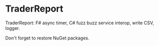 # TraderReport
TraderReport: F# async timer, C# fuzz buzz service interop, write CSV, logger.

Don't forget to restore NuGet packages.
